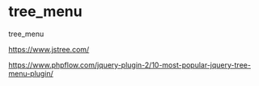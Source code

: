 # tree_menu
tree_menu

https://www.jstree.com/

https://www.phpflow.com/jquery-plugin-2/10-most-popular-jquery-tree-menu-plugin/
